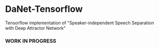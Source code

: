 # DaNet-Tensorflow
Tensorflow implementation of "Speaker-independent Speech Separation with Deep Attractor Network"

### WORK IN PROGRESS
